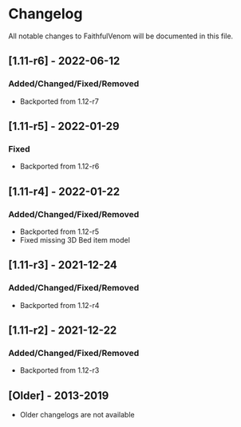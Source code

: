 # Changelog
All notable changes to FaithfulVenom will be documented in this file.

## [1.11-r6] - 2022-06-12
### Added/Changed/Fixed/Removed
- Backported from 1.12-r7

## [1.11-r5] - 2022-01-29
### Fixed
- Backported from 1.12-r6

## [1.11-r4] - 2022-01-22
### Added/Changed/Fixed/Removed
- Backported from 1.12-r5
- Fixed missing 3D Bed item model

## [1.11-r3] - 2021-12-24
### Added/Changed/Fixed/Removed
- Backported from 1.12-r4

## [1.11-r2] - 2021-12-22
### Added/Changed/Fixed/Removed
- Backported from 1.12-r3

## [Older] - 2013-2019
- Older changelogs are not available
